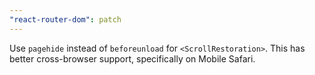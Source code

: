 ```yaml
---
"react-router-dom": patch
---
```


Use `pagehide` instead of `beforeunload` for `<ScrollRestoration>`. This has better cross-browser support, specifically on Mobile Safari.

